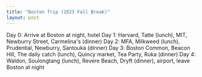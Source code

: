 ```yaml
---
title: "Boston Trip (2023 Fall Break)"
layout: post
---
```

Day 0: Arrive at Boston at night, hotel
Day 1: Harvard, Tatte (lunch), MIT, Newburry Street, Carmelina's (dinner)
Day 2: MFA, Milkweed (lunch), Prudential, Newburry, Santouka (dinner)
Day 3: Boston Common, Beacon Hill, The daily catch (lunch), Quincy market, Tea Party, Ruka (dinner)
Day 4: Waldon, Soulongtang (lunch), Revere Beach, Dryft (dinner), airport, leave Boston at night
